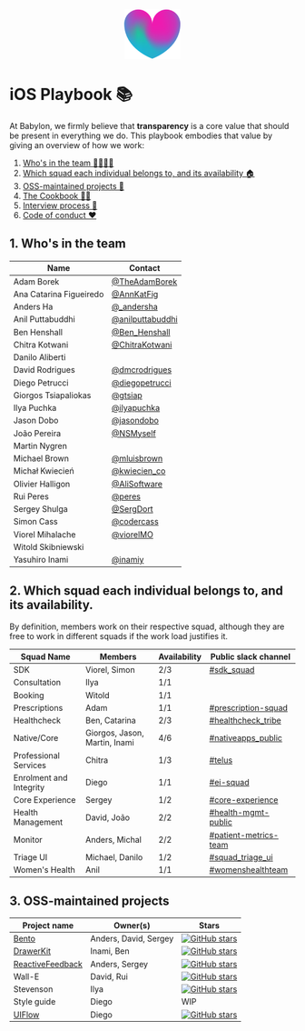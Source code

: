 <p align="center">
<img src="logo.png">
</p>


iOS Playbook 📚
==================================

At Babylon, we firmly believe that **transparency** is a core value that should be present in everything we do. This playbook embodies that value by giving an overview of how we work:

1. [Who's in the team 👨‍👩‍👧‍👦](#1-whos-in-the-team)
2. [Which squad each individual belongs to, and its availability 🏠](#2-which-squad-each-individual-belongs-to-and-its-availability)
3. [OSS-maintained projects 🚀](#3-oss-maintained-projects)
4. [The Cookbook 👩‍🍳](/Cookbook/README.md)
5. [Interview process 📝](/Interview/README.md)
6. [Code of conduct ❤️](/Etiquette/README.md)

## 1. Who's in the team

| Name                    | Contact                                                       |
|-------------------------|---------------------------------------------------------------|
| Adam Borek              | [@TheAdamBorek](https://twitter.com/TheAdamBorek)             |
| Ana Catarina Figueiredo | [@AnnKatFig](https://twitter.com/AnnKatFig)                   |
| Anders Ha               | [@_andersha](https://twitter.com/_andersha)                   |
| Anil Puttabuddhi        | [@anilputtabuddhi](https://github.com/anilputtabuddhi)        |
| Ben Henshall            | [@Ben_Henshall](https://twitter.com/ben_henshall?lang=en)     |
| Chitra Kotwani          | [@ChitraKotwani](https://twitter.com/chitrakotwani)           |
| Danilo Aliberti         |                                                               |
| David Rodrigues         | [@dmcrodrigues](https://twitter.com/dmcrodrigues)             |
| Diego Petrucci          | [@diegopetrucci](https://twitter.com/diegopetrucci)           |
| Giorgos Tsiapaliokas    | [@gtsiap](https://github.com/gtsiap)                          |
| Ilya Puchka             | [@ilyapuchka](https://twitter.com/ilyapuchka)                 |
| Jason Dobo              | [@jasondobo](https://github.com/jasondobo)                    |
| João Pereira            | [@NSMyself](https://twitter.com/nsmyself)                     |
| Martin Nygren           |                                                               |
| Michael Brown           | [@mluisbrown](https://twitter.com/mluisbrown)                 |
| Michał Kwiecień         | [@kwiecien_co](https://twitter.com/kwiecien_co)               |
| Olivier Halligon        | [@AliSoftware](https://twitter.com/aligatr)                   |
| Rui Peres               | [@peres](https://twitter.com/peres)                           |
| Sergey Shulga           | [@SergDort](https://twitter.com/SergDort)                     |
| Simon Cass              | [@codercass](https://twitter.com/codercass)                   |
| Viorel Mihalache        | [@viorelMO](https://twitter.com/viorelMO)                     |
| Witold Skibniewski      |                                                               |
| Yasuhiro Inami          | [@inamiy](https://twitter.com/inamiy)                         |


## 2. Which squad each individual belongs to, and its availability.

By definition, members work on their respective squad, although they are free to work in different squads if the work load justifies it.


| Squad Name                    | Members                          | Availability | Public slack channel |
|-------------------------------|----------------------------------| ------------ | -------------------- |
| SDK                           | Viorel, Simon                    |    2/3       | [#sdk_squad](https://babylonhealth.slack.com/archives/CC5JNDGJJ) |
| Consultation                  | Ilya                             |    1/1       | |
| Booking                       | Witold                           |    1/1       |  |
| Prescriptions                 | Adam                             |    1/1       | [#prescription-squad](https://babylonhealth.slack.com/archives/C88TCM9JB) |
| Healthcheck                   | Ben, Catarina                    |    2/3       | [#healthcheck_tribe](https://babylonhealth.slack.com/archives/C7995CX3R) |
| Native/Core                   | Giorgos, Jason, Martin, Inami    |    4/6       | [#nativeapps_public](https://babylonhealth.slack.com/archives/CE5P8LRNH) |
| Professional Services         | Chitra             |    1/3      | [#telus](https://babylonhealth.slack.com/archives/CAJ7YQZ5Z) |
| Enrolment and Integrity       | Diego                            |    1/1       | [#ei-squad](https://babylonhealth.slack.com/archives/CGR4D5NKX) |
| Core Experience               | Sergey                           |    1/2       | [#core-experience](https://babylonhealth.slack.com/archives/CCSE8JLK0) |
| Health Management             | David, João                      |    2/2       | [#health-mgmt-public](https://babylonhealth.slack.com/archives/CCNHJUXLH) |
| Monitor                       | Anders, Michal                   |    2/2       | [#patient-metrics-team](https://babylonhealth.slack.com/archives/CE37S5W9Z) |
| Triage UI                     | Michael, Danilo    |    1/2       | [#squad_triage_ui](https://babylonhealth.slack.com/archives/CE6H6SLRX) |
| Women's Health                | Anil                             |    1/1       | [#womenshealthteam](https://babylonhealth.slack.com/archives/CFX73S4P5) |


## 3. OSS-maintained projects

| Project name                  | Owner(s)                 | Stars        |
|-------------------------------|--------------------------| ------------ |
| [Bento](https://github.com/Babylonpartners/Bento)                         | Anders, David, Sergey    | [![GitHub stars](https://img.shields.io/github/stars/BabylonPartners/Bento.svg?style=social&label=Star&maxAge=2592000)](https://GitHub.com/BabylonPartners/Bento/stargazers/) |
| [DrawerKit](https://github.com/Babylonpartners/DrawerKit)                     | Inami, Ben               |    [![GitHub stars](https://img.shields.io/github/stars/BabylonPartners/DrawerKit.svg?style=social&label=Star&maxAge=2592000)](https://GitHub.com/BabylonPartners/DrawerKit/stargazers/) |
| [ReactiveFeedback](https://github.com/Babylonpartners/ReactiveFeedback)              | Anders, Sergey           |    [![GitHub stars](https://img.shields.io/github/stars/BabylonPartners/ReactiveFeedback.svg?style=social&label=Star&maxAge=2592000)](https://GitHub.com/BabylonPartners/ReactiveFeedback/stargazers/) |
| Wall-E                        | David, Rui               |    [![GitHub stars](https://img.shields.io/github/stars/BabylonPartners/Wall-E.svg?style=social&label=Star&maxAge=2592000)](https://GitHub.com/BabylonPartners/Wall-E/stargazers/)    |
| Stevenson                     | Ilya                     |    [![GitHub stars](https://img.shields.io/github/stars/BabylonPartners/Stevenson.svg?style=social&label=Star&maxAge=2592000)](https://GitHub.com/BabylonPartners/Stevenson/stargazers/) |
| Style guide                   | Diego                    |    WIP       |
| [UIFlow](https://github.com/Babylonpartners/UIFlow)                        | Diego                    |    [![GitHub stars](https://img.shields.io/github/stars/BabylonPartners/UIFlow.svg?style=social&label=Star&maxAge=2592000)](https://GitHub.com/BabylonPartners/UIFlow/stargazers/)       |
